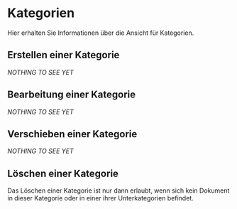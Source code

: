 # Kategorien

Hier erhalten Sie Informationen über die Ansicht für Kategorien.

## Erstellen einer Kategorie

*NOTHING TO SEE YET*

## Bearbeitung einer Kategorie

*NOTHING TO SEE YET*

## Verschieben einer Kategorie

*NOTHING TO SEE YET*

## Löschen einer Kategorie

Das Löschen einer Kategorie ist nur dann erlaubt, wenn sich kein Dokument in dieser Kategorie oder in einer ihrer Unterkategorien befindet.